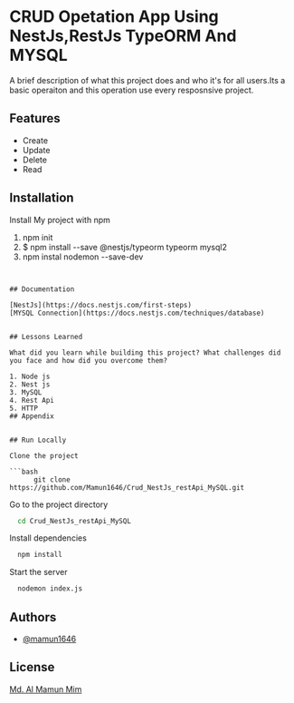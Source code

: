 # CRUD Opetation App Using NestJs,RestJs TypeORM And MYSQL

A brief description of what this project does and who it's for
all users.Its a basic operaiton and this operation use every resposnsive project.

## Features

- Create 
- Update
- Delete
- Read



    
## Installation

Install My project  with npm
  1. npm init
  2. $ npm install --save @nestjs/typeorm typeorm mysql2
  3. npm instal  nodemon --save-dev

```
    
 
## Documentation

[NestJs](https://docs.nestjs.com/first-steps)
[MYSQL Connection](https://docs.nestjs.com/techniques/database)


## Lessons Learned

What did you learn while building this project? What challenges did you face and how did you overcome them?

1. Node js
2. Nest js
3. MySQL
4. Rest Api
5. HTTP
## Appendix


## Run Locally

Clone the project

```bash
      git clone https://github.com/Mamun1646/Crud_NestJs_restApi_MySQL.git

```

Go to the project directory

```bash
  cd Crud_NestJs_restApi_MySQL
```

Install dependencies

```bash
  npm install
```

Start the server

```bash
  nodemon index.js
```

## Authors

- [@mamun1646](https://www.github.com/mamun1646)

## License

[Md. Al Mamun Mim](https://www.linkedin.com/in/almamunmim1611177146/)
